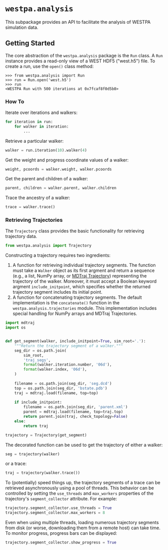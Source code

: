 # `westpa.analysis`

This subpackage provides an API to facilitate the analysis of WESTPA
simulation data.
 
## Getting Started

The core abstraction of the `westpa.analysis` package is the `Run` class. A `Run` instance provides a read-only view of a WEST HDF5 ("west.h5") file.
To create a  run, use the `open()` class method:
```python_repl
>>> from westpa.analysis import Run
>>> run = Run.open('west.h5')
>>> run
<WESTPA Run with 500 iterations at 0x7fcaf8f0d5b0>
```

### How To

Iterate over iterations and walkers:
```python
for iteration in run:
    for walker in iteration:
        ...
```

Retrieve a particular walker:
```python
walker = run.iteration(10).walker(4)
```

Get the weight and progress coordinate values of a walker:
```python
weight, pcoords = walker.weight, walker.pcoords
```

Get the parent and children of a walker:
```python
parent, children = walker.parent, walker.children
```

Trace the ancestry of a walker:
```python
trace = walker.trace()
```

### Retrieving Trajectories
 
The `Trajectory` class provides the basic functionality for retrieving 
trajectory data. 
```python
from westpa.analysis import Trajectory
```
Constructing a trajectory requires two ingredients:
1. A function for retrieving individual trajectory segments. The function must
  take a `Walker` object as its first argment and return a sequence (e.g., a 
  list, NumPy array, or 
  [MDTraj Trajectory](https://mdtraj.org/1.9.5/api/generated/mdtraj.Trajectory.html)) 
  representing the trajectory of the walker. Moreover, it
  must accept a Boolean keyword argment `include_initpoint`, which specifies 
  whether the returned trajectory segment includes its initial point.
2. A function for concatenating trajectory segments. The default implementation
  is the `concatenate()` function in the
  `westpa.analysis.trajectories` module. This implementation includes special 
  handling for NumPy arrays and MDTraj Trajectories.

```py
import mdtraj
import os


def get_segment(walker, include_initpoint=True, sim_root='.'):
    """Return the trajectory segment of a walker."""
    seg_dir = os.path.join(
        sim_root,
        'traj_segs',
        format(walker.iteration.number, '06d'),
        format(walker.index, '06d'),
    )
    
    filename = os.path.join(seg_dir, 'seg.dcd')
    top = os.path.join(seg_dir, 'bstate.pdb')
    traj = mdtraj.load(filename, top=top)
    
    if include_initpoint:
        filename = os.path.join(seg_dir, 'parent.xml')
        parent = mdtraj.load(filename, top=traj.top)
        return parent.join(traj, check_topology=False)
    else:
        return traj
```

```python
trajectory = Trajectory(get_segment)
```
The decorated function can be used to get the trajectory of either a walker:
```py
seg = trajectory(walker)
```
or a trace:
```py
traj = trajectory(walker.trace())
```
To (potentially) speed things up, the trajectory segments of a trace
can be retrieved asynchronously using a pool of threads. This behavior can 
be controlled by setting the `use_threads` and `max_workers` properties
of the trajectory's `segment_collector` attribute. For example:
```py
trajectory.segment_collector.use_threads = True
trajectory.segment_collector.max_workers = 8
```
Even when using multiple threads, loading numerous trajectory segments from 
disk (or worse, downloading them from a remote host) can take time. 
To monitor progress, progress bars can be displayed:
```py
trajectory.segment_collector.show_progress = True
```

